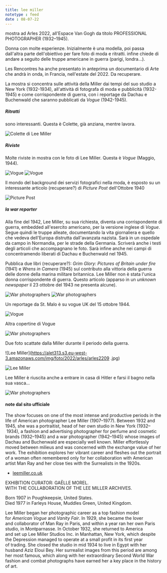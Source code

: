 ```yaml
---
title: lee miller
notetype : feed
date : 08-07-22
---
```


mostra ad Arles 2022, all'Espace Van Gogh da titolo PROFESSIONAL PHOTOGRAPHER (1932–1945).

Donna con molte esperienze. Inizialmente è una modella, poi passa dall'altra parte dell'obiettivo per fare foto di moda e ritratti. infine chiede di andare a seguito delle truppe americane in guerra (parigi, londra...).

Les Rencontres ha anche presentato in anteprima un documentario di Arte che andrà in onda, in Francia, nell'estate del 2022. Da recuperare.

La mostra si concentra sulle attività della Miller dai tempi del suo studio a New York (1932-1934), all'attività di fotografa di moda e pubblicità (1932-1945) e come corrispondente di guerra, con i reportage da Dachau e Buchenwald che saranno pubblicati da _Vogue_ (1942-1945).

##### Ritratti
sono interessanti. Questa è Colette, già anziana, mentre lavora.

![Colette di Lee Miller](https://alet313.s3.eu-west-3.amazonaws.com/img/foto/2022/arles/arles2202.jpg)

##### Riviste
Molte riviste in mostra con le foto di Lee Miller. Questa è _Vogue_ (Maggio, 1944).

![Vogue](https://alet313.s3.eu-west-3.amazonaws.com/img/foto/2022/arles/arles2203.jpg)
![Vogue](https://alet313.s3.eu-west-3.amazonaws.com/img/foto/2022/arles/arles2204.jpg)

Il mondo del background dei servizi fotografici nella moda, è esposto su un interessante articolo (recuperare?) di _Picture Post_ dell'Ottobre 1940

![Picture Post](https://alet313.s3.eu-west-3.amazonaws.com/img/foto/2022/arles/arles2205.jpg)

##### la war reporter

Alla fine del 1942, Lee Miller, su sua richiesta, diventa una corrispondente di guerra, embedded all'esercito americano, per la versione inglese di _Vogue_.
Segue quindi le truppe alleate, documentando la vita giornaliera e quello che vedeva dell'Europa distrutta dall'avanzata nazista.
Sarà in un ospedale da campo in Normandia, per le strade della Germania.
Scriverà anche i testi degli articoli che accompagnano le foto.
Sarà infine anche nei campi di concentramendo liberati di Dachau e Buchenwald nel 1945.

Pubblica due libri (recuperare?): _Grim Glory: Pictures of Britain under fire_ (1941) e _Wrens in Camera_ (1945) sul contributo alla vittoria della guerra delle donne della marina militare britannica.
Lee Miller non è stata l'unica donna corrispondente di guerra. Questo articolo (apparso in un _unknown newspaper_ il 23 ottobre del 1943 ne presenta alcune).

![War photographers](https://alet313.s3.eu-west-3.amazonaws.com/img/foto/2022/arles/arles2206.jpg)
![War photographers](https://alet313.s3.eu-west-3.amazonaws.com/img/foto/2022/arles/arles2207.jpg)

Un reportage da St. Malo è su vogue UK del 15 ottobre 1944.

![Vogue](https://alet313.s3.eu-west-3.amazonaws.com/img/foto/2022/arles/arles2210.jpg)

Altra copertine di Vogue

![War photographers](https://alet313.s3.eu-west-3.amazonaws.com/img/foto/2022/arles/arles2208.jpg)


Due foto scattate dalla Miller durante il periodo della guerra.

![Lee Miller](https://alet313.s3.eu-west-3.amazonaws.com/img/foto/2022/arles/arles2209 .jpg)

![Lee Miller](https://alet313.s3.eu-west-3.amazonaws.com/img/foto/2022/arles/arles2211.jpg)

Lee Miller è riuscita anche a entrare in casa di Hitler e farsi il bagno nella sua vasca...

![War photographers](https://alet313.s3.eu-west-3.amazonaws.com/img/foto/2022/arles/arles2212.jpg)


#### note dal sito ufficiale
The show focuses on one of the most intense and productive periods in the life of American photographer Lee Miller (1907–1977). Between 1932 and 1945, she was a portraitist, head of her own studio in New York (1932– 1934), a fashion and advertising photographer for perfume and cosmetic brands (1932–1945) and a war photographer (1942–1945) whose images of Dachau and Buchenwald are especially well known. Miller effortlessly moved between milieus and was concerned with the exchange value of her work. The exhibition explores her vibrant career and fleshes out the portrait of a woman often remembered only for her collaboration with American artist Man Ray and her close ties with the Surrealists in the 1920s.

-   [leemiller.co.uk](https://www.leemiller.co.uk/)

EXHIBITION CURATOR: GAËLLE MOREL.  
WITH THE COLLABORATION OF THE LEE MILLER ARCHIVES.  
  
Born 1907 in Poughkeepsie, United States.  
Died 1977 in Farleys House, Muddles Green, United Kingdom.

Lee Miller began her photographic career as a top fashion model for _American Vogue_ and _Vanity Fair_. In 1929, she became the lover and collaborator of Man Ray in Paris, and within a year ran her own Paris studio, in Montparnasse. In October 1932, she returned to America and set up Lee Miller Studios Inc. in Manhattan, New York, which despite the Depression managed to operate at a small profit in its first year of trading. She closed the studio in mid 1934 to live in Egypt with her husband Aziz Eloui Bey. Her surrealist images from this period are among her most famous, which along with her extraordinary Second World War fashion and combat photographs have earned her a key place in the history of art.